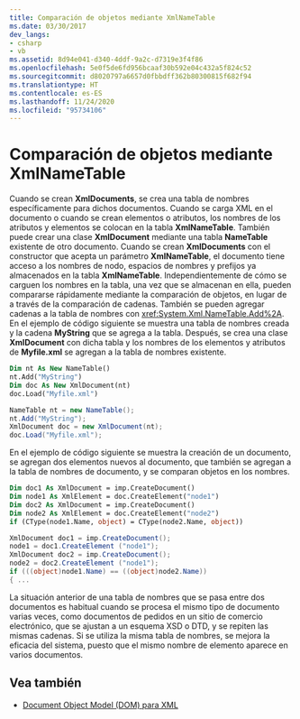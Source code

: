 ```yaml
---
title: Comparación de objetos mediante XmlNameTable
ms.date: 03/30/2017
dev_langs:
- csharp
- vb
ms.assetid: 8d94e041-d340-4ddf-9a2c-d7319e3f4f86
ms.openlocfilehash: 5e0f5de6fd956bcaaf30b592e04c432a5f824c52
ms.sourcegitcommit: d8020797a6657d0fbbdff362b80300815f682f94
ms.translationtype: HT
ms.contentlocale: es-ES
ms.lasthandoff: 11/24/2020
ms.locfileid: "95734106"
---
```

# <a name="object-comparison-using-xmlnametable"></a>Comparación de objetos mediante XmlNameTable

Cuando se crean **XmlDocuments**, se crea una tabla de nombres específicamente para dichos documentos. Cuando se carga XML en el documento o cuando se crean elementos o atributos, los nombres de los atributos y elementos se colocan en la tabla **XmlNameTable**. También puede crear una clase **XmlDocument** mediante una tabla **NameTable** existente de otro documento. Cuando se crean **XmlDocuments** con el constructor que acepta un parámetro **XmlNameTable**, el documento tiene acceso a los nombres de nodo, espacios de nombres y prefijos ya almacenados en la tabla **XmlNameTable**. Independientemente de cómo se carguen los nombres en la tabla, una vez que se almacenan en ella, pueden compararse rápidamente mediante la comparación de objetos, en lugar de a través de la comparación de cadenas. También se pueden agregar cadenas a la tabla de nombres con <xref:System.Xml.NameTable.Add%2A>. En el ejemplo de código siguiente se muestra una tabla de nombres creada y la cadena **MyString** que se agrega a la tabla. Después, se crea una clase **XmlDocument** con dicha tabla y los nombres de los elementos y atributos de **Myfile.xml** se agregan a la tabla de nombres existente.  
  
```vb  
Dim nt As New NameTable()  
nt.Add("MyString")  
Dim doc As New XmlDocument(nt)  
doc.Load("Myfile.xml")  
```  
  
```csharp  
NameTable nt = new NameTable();  
nt.Add("MyString");  
XmlDocument doc = new XmlDocument(nt);  
doc.Load("Myfile.xml");  
```  
  
 En el ejemplo de código siguiente se muestra la creación de un documento, se agregan dos elementos nuevos al documento, que también se agregan a la tabla de nombres de documento, y se comparan objetos en los nombres.  
  
```vb  
Dim doc1 As XmlDocument = imp.CreateDocument()  
Dim node1 As XmlElement = doc.CreateElement("node1")  
Dim doc2 As XmlDocument = imp.CreateDocument()  
Dim node2 As XmlElement = doc.CreateElement("node2")  
if (CType(node1.Name, object) = CType(node2.Name, object))  
```  
  
```csharp  
XmlDocument doc1 = imp.CreateDocument();  
node1 = doc1.CreateElement ("node1");  
XmlDocument doc2 = imp.CreateDocument();  
node2 = doc2.CreateElement ("node1");  
if (((object)node1.Name) == ((object)node2.Name))  
{ ...  
```  
  
 La situación anterior de una tabla de nombres que se pasa entre dos documentos es habitual cuando se procesa el mismo tipo de documento varias veces, como documentos de pedidos en un sitio de comercio electrónico, que se ajustan a un esquema XSD o DTD, y se repiten las mismas cadenas. Si se utiliza la misma tabla de nombres, se mejora la eficacia del sistema, puesto que el mismo nombre de elemento aparece en varios documentos.  
  
## <a name="see-also"></a>Vea también

- [Document Object Model (DOM) para XML](xml-document-object-model-dom.md)
